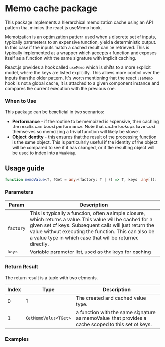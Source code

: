# Memo cache package

This package implements a hierarchical memoization cache using an API pattern that mimics the react.js useMemo hook.

Memoization is an optimization pattern used when a discrete set of inputs, typically parameters to an expensive function, yield a deterministic output. In this case if the inputs match a cached result can be retrieved. This is typically implemented as a wrapper which accepts a function and exposes itself as a function with the same signature with implicit caching.

React.js provides a hook called `useMemo` which is shifts to a more explicit model, where the keys are listed explicitly. This allows more control over the inputs than the older pattern. It's worth mentioning that the react `useMemo` hook is not a global cache, it is attached to a given component instance and compares the current execution with the previous one.

### When to Use

This package can be beneficial in two scenarios:

- **Performance** - if the routine to be memoized is expensive, then caching the results can boost performance. Note that cache lookups have cost themselves so memoizing a trivial function will likely be slower.
- **Object Identity** - this ensures that the result of the processing function is the same object. This is particularly useful if the identity of the object will be compared to see if it has changed, or if the resulting object will be used to index into a `WeakMap`.

## Usage guide

```ts
function memoValue<T, TGet = any>(factory: T | () => T, keys: any[]): [T, GetMemoValue<TGet>]
```

### Parameters

| Param     | Description                                                                                                                                                                                                                                                                             |
| --------- | --------------------------------------------------------------------------------------------------------------------------------------------------------------------------------------------------------------------------------------------------------------------------------------- |
| `factory` | This is typically a function, often a simple closure, which returns a value. This value will be cached for a given set of keys. Subsequent calls will just return the value without executing the function. This can also be a value type in which case that will be returned directly. |
| `keys`    | Variable parameter list, used as the keys for caching                                                                                                                                                                                                                                   |

### Return Result

The return result is a tuple with two elements.

| Index | Type                 | Description                                                                                        |
| ----- | -------------------- | -------------------------------------------------------------------------------------------------- |
| 0     | `T`                  | The created and cached value type.                                                                 |
| 1     | `GetMemoValue<TGet>` | a function with the same signature as memoValue, that provides a cache scoped to this set of keys. |

### Examples
